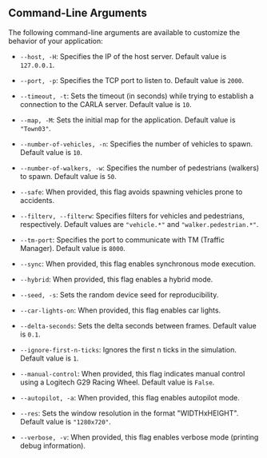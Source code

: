 ## Command-Line Arguments

The following command-line arguments are available to customize the behavior of your application:

- `--host, -H`: Specifies the IP of the host server. Default value is `127.0.0.1`.

- `--port, -p`: Specifies the TCP port to listen to. Default value is `2000`.

- `--timeout, -t`: Sets the timeout (in seconds) while trying to establish a connection to the CARLA server. Default value is `10`.

- `--map, -M`: Sets the initial map for the application. Default value is `"Town03"`.

- `--number-of-vehicles, -n`: Specifies the number of vehicles to spawn. Default value is `10`.

- `--number-of-walkers, -w`: Specifies the number of pedestrians (walkers) to spawn. Default value is `50`.

- `--safe`: When provided, this flag avoids spawning vehicles prone to accidents.

- `--filterv, --filterw`: Specifies filters for vehicles and pedestrians, respectively. Default values are `"vehicle.*"` and `"walker.pedestrian.*"`.

- `--tm-port`: Specifies the port to communicate with TM (Traffic Manager). Default value is `8000`.

- `--sync`: When provided, this flag enables synchronous mode execution.

- `--hybrid`: When provided, this flag enables a hybrid mode.

- `--seed, -s`: Sets the random device seed for reproducibility.

- `--car-lights-on`: When provided, this flag enables car lights.

- `--delta-seconds`: Sets the delta seconds between frames. Default value is `0.1`.

- `--ignore-first-n-ticks`: Ignores the first n ticks in the simulation. Default value is `1`.

- `--manual-control`: When provided, this flag indicates manual control using a Logitech G29 Racing Wheel. Default value is `False`.

- `--autopilot, -a`: When provided, this flag enables autopilot mode.

- `--res`: Sets the window resolution in the format "WIDTHxHEIGHT". Default value is `"1280x720"`.

- `--verbose, -v`: When provided, this flag enables verbose mode (printing debug information).
